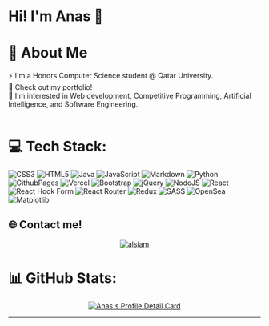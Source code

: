 # Hi! I'm Anas 👋
# :dizzy: About Me
:zap: I'm a Honors Computer Science student @ Qatar University.<br>
:telescope: Check out my portfolio!<br>
:speech_balloon: I'm interested in Web development, Competitive Programming, Artificial Intelligence, and Software Engineering.<br><br>

# :computer: Tech Stack:
![CSS3](https://img.shields.io/badge/css3-%231572B6.svg?style=for-the-badge&logo=css3&logoColor=white) ![HTML5](https://img.shields.io/badge/html5-%23E34F26.svg?style=for-the-badge&logo=html5&logoColor=white) ![Java](https://img.shields.io/badge/java-%23ED8B00.svg?style=for-the-badge&logo=openjdk&logoColor=white) ![JavaScript](https://img.shields.io/badge/javascript-%23323330.svg?style=for-the-badge&logo=javascript&logoColor=%23F7DF1E) ![Markdown](https://img.shields.io/badge/markdown-%23000000.svg?style=for-the-badge&logo=markdown&logoColor=white) ![Python](https://img.shields.io/badge/python-3670A0?style=for-the-badge&logo=python&logoColor=ffdd54) ![GithubPages](https://img.shields.io/badge/github%20pages-121013?style=for-the-badge&logo=github&logoColor=white) ![Vercel](https://img.shields.io/badge/vercel-%23000000.svg?style=for-the-badge&logo=vercel&logoColor=white) ![Bootstrap](https://img.shields.io/badge/bootstrap-%238511FA.svg?style=for-the-badge&logo=bootstrap&logoColor=white) ![jQuery](https://img.shields.io/badge/jquery-%230769AD.svg?style=for-the-badge&logo=jquery&logoColor=white) ![NodeJS](https://img.shields.io/badge/node.js-6DA55F?style=for-the-badge&logo=node.js&logoColor=white) ![React](https://img.shields.io/badge/react-%2320232a.svg?style=for-the-badge&logo=react&logoColor=%2361DAFB) ![React Hook Form](https://img.shields.io/badge/React%20Hook%20Form-%23EC5990.svg?style=for-the-badge&logo=reacthookform&logoColor=white) ![React Router](https://img.shields.io/badge/React_Router-CA4245?style=for-the-badge&logo=react-router&logoColor=white) ![Redux](https://img.shields.io/badge/redux-%23593d88.svg?style=for-the-badge&logo=redux&logoColor=white) ![SASS](https://img.shields.io/badge/SASS-hotpink.svg?style=for-the-badge&logo=SASS&logoColor=white) ![OpenSea](https://img.shields.io/badge/OpenSea-%232081E2.svg?style=for-the-badge&logo=opensea&logoColor=white) ![Matplotlib](https://img.shields.io/badge/Matplotlib-%23ffffff.svg?style=for-the-badge&logo=Matplotlib&logoColor=black)

## :globe_with_meridians: Contact me!
<p align="center">

 <a href="https://www.linkedin.com/in/anas-rustom-6b09632a2/" target="_blank">
  <img src="https://img.shields.io/badge/LinkedIn-0077B5?style=for-the-badge&logo=linkedin&logoColor=white" alt="alsiam"/>
 </a>

</p>


# :bar_chart: GitHub Stats:
<p align="center">
  <a href="[https://github.com/anasrustom](https://www.linkedin.com/in/anas-rustom-6b09632a2/)">
    <img src="http://github-profile-summary-cards.vercel.app/api/cards/profile-details?username=anasrustom&theme=gruvbox" alt="Anas's Profile Detail Card"/>
  </a>
        <br/>

</p>

<!--
![](https://github-readme-stats.vercel.app/api/top-langs/?username=anasrustom&theme=midnight-purple&hide_border=false&include_all_commits=true&count_private=false&layout=compact) -->


---




